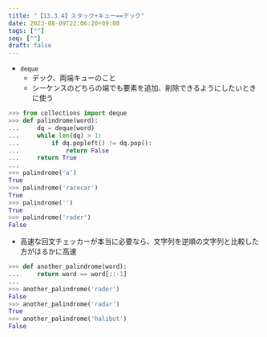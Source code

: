 ```yaml
---
title: "【13.3.4】スタック+キュー==デック"
date: 2023-08-09T22:06:20+09:00
tags: [""]
seq: [""]
draft: false
---
```


- `deque`
  - デック、両端キューのこと
  - シーケンスのどちらの端でも要素を追加、削除できるようにしたいときに使う

```python
>>> from collections import deque
>>> def palindrome(word):
...     dq = deque(word)
...     while len(dq) > 1:
...         if dq.popleft() != dq.pop():
...             return False
...     return True
...
>>> palindrome('a')
True
>>> palindrome('racecar')
True
>>> palindrome('')
True
>>> palindrome('rader')
False
```

- 高速な回文チェッカーが本当に必要なら、文字列を逆順の文字列と比較した方がはるかに高速

```python
>>> def another_palindrome(word):
...     return word == word[::-1]
...
>>> another_palindrome('rader')
False
>>> another_palindrome('radar')
True
>>> another_palindrome('halibut')
False
```